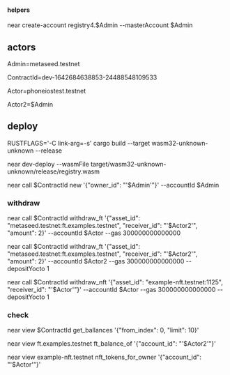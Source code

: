 #### helpers

near create-account registry4.$Admin --masterAccount $Admin

## actors

Admin=metaseed.testnet

ContractId=dev-1642684638853-24488548109533

Actor=phoneiostest.testnet

Actor2=$Admin

## deploy

RUSTFLAGS='-C link-arg=-s' cargo build --target wasm32-unknown-unknown --release

near dev-deploy --wasmFile target/wasm32-unknown-unknown/release/registry.wasm

near call $ContractId new '{"owner_id": "'$Admin'"}' --accountId $Admin

### withdraw

<!-- this should NOT work -->

near call $ContractId withdraw_ft '{"asset_id": "metaseed.testnet:ft.examples.testnet", "receiver_id": "'$Actor2'", "amount": 2}' --accountId $Actor --gas 300000000000000

<!-- this should work -->

near call $ContractId withdraw_ft '{"asset_id": "metaseed.testnet:ft.examples.testnet", "receiver_id": "'$Actor2'", "amount": 2}' --accountId $Actor2 --gas 300000000000000 --depositYocto 1

near call $ContractId withdraw_nft '{"asset_id": "example-nft.testnet:1125", "receiver_id": "'$Actor'"}' --accountId $Actor --gas 300000000000000 --depositYocto 1

### check

near view $ContractId get_ballances '{"from_index": 0, "limit": 10}'

near view ft.examples.testnet ft_balance_of '{"account_id": "'$Actor2'"}'

near view example-nft.testnet nft_tokens_for_owner '{"account_id": "'$Actor'"}'
